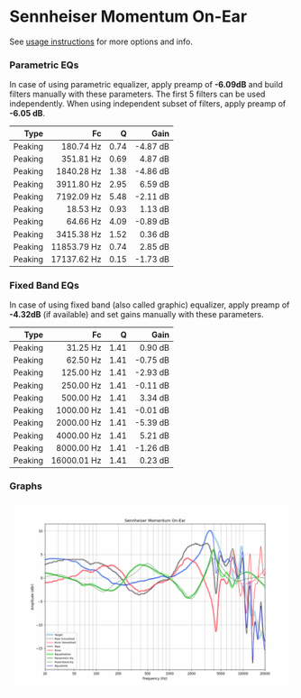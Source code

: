 # Sennheiser Momentum On-Ear
See [usage instructions](https://github.com/jaakkopasanen/AutoEq#usage) for more options and info.

### Parametric EQs
In case of using parametric equalizer, apply preamp of **-6.09dB** and build filters manually
with these parameters. The first 5 filters can be used independently.
When using independent subset of filters, apply preamp of **-6.05 dB**.

| Type    | Fc          |    Q | Gain     |
|--------:|------------:|-----:|---------:|
| Peaking | 180.74 Hz   | 0.74 | -4.87 dB |
| Peaking | 351.81 Hz   | 0.69 | 4.87 dB  |
| Peaking | 1840.28 Hz  | 1.38 | -4.86 dB |
| Peaking | 3911.80 Hz  | 2.95 | 6.59 dB  |
| Peaking | 7192.09 Hz  | 5.48 | -2.11 dB |
| Peaking | 18.53 Hz    | 0.93 | 1.13 dB  |
| Peaking | 64.66 Hz    | 4.09 | -0.89 dB |
| Peaking | 3415.38 Hz  | 1.52 | 0.36 dB  |
| Peaking | 11853.79 Hz | 0.74 | 2.85 dB  |
| Peaking | 17137.62 Hz | 0.15 | -1.73 dB |

### Fixed Band EQs
In case of using fixed band (also called graphic) equalizer, apply preamp of **-4.32dB**
(if available) and set gains manually with these parameters.

| Type    | Fc          |    Q | Gain     |
|--------:|------------:|-----:|---------:|
| Peaking | 31.25 Hz    | 1.41 | 0.90 dB  |
| Peaking | 62.50 Hz    | 1.41 | -0.75 dB |
| Peaking | 125.00 Hz   | 1.41 | -2.93 dB |
| Peaking | 250.00 Hz   | 1.41 | -0.11 dB |
| Peaking | 500.00 Hz   | 1.41 | 3.34 dB  |
| Peaking | 1000.00 Hz  | 1.41 | -0.01 dB |
| Peaking | 2000.00 Hz  | 1.41 | -5.39 dB |
| Peaking | 4000.00 Hz  | 1.41 | 5.21 dB  |
| Peaking | 8000.00 Hz  | 1.41 | -1.26 dB |
| Peaking | 16000.01 Hz | 1.41 | 0.23 dB  |

### Graphs
![](./Sennheiser%20Momentum%20On-Ear.png)